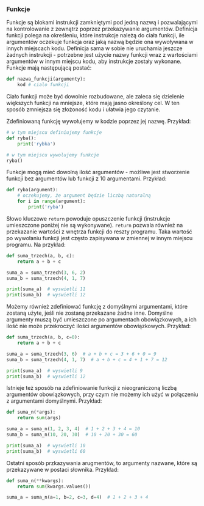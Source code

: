 ### Funkcje

Funkcje są blokami instrukcji zamkniętymi pod jedną nazwą i pozwalającymi na kontrolowanie z zewnątrz poprzez przekazywanie argumentów. Definicja funkcji polega na określeniu, które instrukcje należą do ciała funkcji, ile argumentów oczekuje funkcja oraz jaką nazwą będzie ona wywoływana w innych miejscach kodu. Definicja sama w sobie nie uruchamia jeszcze żadnych instrukcji - potrzebne jest użycie nazwy funkcji wraz z wartościami argumentów w innym miejscu kodu, aby instrukcje zostały wykonane. Funkcje mają następującą postać:

```python
def nazwa_funkcji(argumenty):
    kod # cialo funkcji
```

Ciało funkcji może być dowolnie rozbudowane, ale zaleca się dzielenie większych funkcji na mniejsze, które mają jasno określony cel. W ten sposób zmniejsza się złożoność kodu i ułatwia jego czytanie.

Zdefiniowaną funkcję wywołujemy w kodzie poprzez jej nazwę. Przykład:

```python
# w tym miejscu definiujemy funkcje
def ryba():
    print('rybka')

# w tym miejscu wywolujemy funkcje
ryba()
```

Funkcje mogą mieć dowolną ilość argumentów - możliwe jest stworzenie funkcji bez argumentów lub funkcji z 10 argumentami. Przykład:

```python
def ryba(argument):
    # oczekujemy, że argument będzie liczbą naturalną
    for i in range(argument):
        print('ryba')
```

Słowo kluczowe <code>return</code> powoduje opuszczenie funkcji (instrukcje umieszczone poniżej nie są wykonywane). <code>return</code> pozwala również na przekazanie wartości z wnętrza funkcji do reszty programu. Taka wartość po wywołaniu funkcji jest często zapisywana w zmiennej w innym miejscu programu. Na przykład:

```python
def suma_trzech(a, b, c):
    return a + b + c

suma_a = suma_trzech(3, 6, 2)
suma_b = suma_trzech(4, 1, 7)

print(suma_a)  # wyswietli 11
print(suma_b)  # wyswietli 12
```

Możemy również zdefiniować funkcję z domyślnymi argumentami, które zostaną użyte, jeśli nie zostaną przekazane żadne inne. Domyślne argumenty muszą być umieszczone po argumentach obowiązkowych, a ich ilość nie może przekroczyć ilości argumentów obowiązkowych. Przykład:

```python
def suma_trzech(a, b, c=0):
    return a + b + c

suma_a = suma_trzech(3, 6)  # a + b + c = 3 + 6 + 0 = 9
suma_b = suma_trzech(4, 1, 7)  # a + b + c = 4 + 1 + 7 = 12

print(suma_a)  # wyswietli 9
print(suma_b)  # wyswietli 12
```

Istnieje też sposób na zdefiniowanie funkcji z nieograniczoną liczbą argumentów obowiązkowych, przy czym nie możemy ich użyć w połączeniu z argumentami domyślnymi. Przykład:

```python
def suma_n(*args):
    return sum(args)

suma_a = suma_n(1, 2, 3, 4)  # 1 + 2 + 3 + 4 = 10
suma_b = suma_n(10, 20, 30)  # 10 + 20 + 30 = 60

print(suma_a)  # wyswietli 10
print(suma_b)  # wyswietli 60
```

Ostatni sposób przkazywania arugmentów, to argumenty nazwane, które są przekazywane w postaci słownika. Przykład:

```python
def suma_n(**kwargs):
    return sum(kwargs.values())

suma_a = suma_n(a=1, b=2, c=3, d=4)  # 1 + 2 + 3 + 4
```
